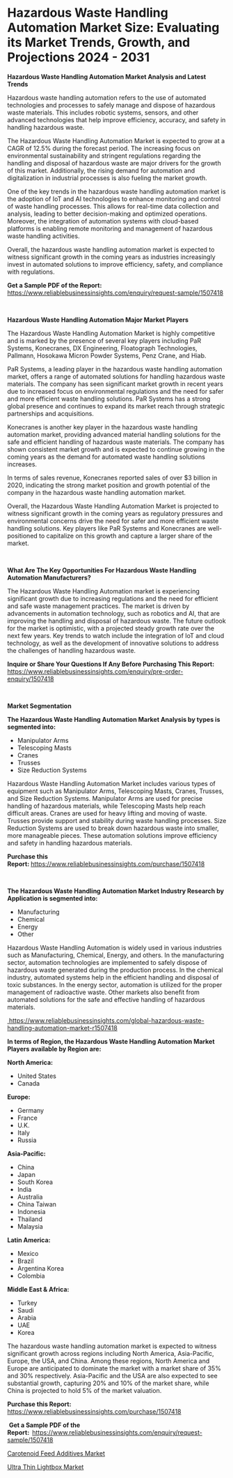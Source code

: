 <p><h1>Hazardous Waste Handling Automation Market Size: Evaluating its Market Trends, Growth, and Projections 2024 - 2031</h1></p><p><strong>Hazardous Waste Handling Automation Market Analysis and Latest Trends</strong></p>
<p><p>Hazardous waste handling automation refers to the use of automated technologies and processes to safely manage and dispose of hazardous waste materials. This includes robotic systems, sensors, and other advanced technologies that help improve efficiency, accuracy, and safety in handling hazardous waste.</p><p>The Hazardous Waste Handling Automation Market is expected to grow at a CAGR of 12.5% during the forecast period. The increasing focus on environmental sustainability and stringent regulations regarding the handling and disposal of hazardous waste are major drivers for the growth of this market. Additionally, the rising demand for automation and digitalization in industrial processes is also fueling the market growth.</p><p>One of the key trends in the hazardous waste handling automation market is the adoption of IoT and AI technologies to enhance monitoring and control of waste handling processes. This allows for real-time data collection and analysis, leading to better decision-making and optimized operations. Moreover, the integration of automation systems with cloud-based platforms is enabling remote monitoring and management of hazardous waste handling activities.</p><p>Overall, the hazardous waste handling automation market is expected to witness significant growth in the coming years as industries increasingly invest in automated solutions to improve efficiency, safety, and compliance with regulations.</p></p>
<p><strong>Get a Sample PDF of the Report:&nbsp;</strong> <a href="https://www.reliablebusinessinsights.com/enquiry/request-sample/1507418">https://www.reliablebusinessinsights.com/enquiry/request-sample/1507418</a></p>
<p>&nbsp;</p>
<p><strong>Hazardous Waste Handling Automation Major Market Players</strong></p>
<p><p>The Hazardous Waste Handling Automation Market is highly competitive and is marked by the presence of several key players including PaR Systems, Konecranes, DX Engineering, Floatograph Technologies, Pallmann, Hosokawa Micron Powder Systems, Penz Crane, and Hiab.</p><p>PaR Systems, a leading player in the hazardous waste handling automation market, offers a range of automated solutions for handling hazardous waste materials. The company has seen significant market growth in recent years due to increased focus on environmental regulations and the need for safer and more efficient waste handling solutions. PaR Systems has a strong global presence and continues to expand its market reach through strategic partnerships and acquisitions.</p><p>Konecranes is another key player in the hazardous waste handling automation market, providing advanced material handling solutions for the safe and efficient handling of hazardous waste materials. The company has shown consistent market growth and is expected to continue growing in the coming years as the demand for automated waste handling solutions increases.</p><p>In terms of sales revenue, Konecranes reported sales of over $3 billion in 2020, indicating the strong market position and growth potential of the company in the hazardous waste handling automation market.</p><p>Overall, the Hazardous Waste Handling Automation Market is projected to witness significant growth in the coming years as regulatory pressures and environmental concerns drive the need for safer and more efficient waste handling solutions. Key players like PaR Systems and Konecranes are well-positioned to capitalize on this growth and capture a larger share of the market.</p></p>
<p>&nbsp;</p>
<p><strong>What Are The Key Opportunities For Hazardous Waste Handling Automation Manufacturers?</strong></p>
<p><p>The Hazardous Waste Handling Automation market is experiencing significant growth due to increasing regulations and the need for efficient and safe waste management practices. The market is driven by advancements in automation technology, such as robotics and AI, that are improving the handling and disposal of hazardous waste. The future outlook for the market is optimistic, with a projected steady growth rate over the next few years. Key trends to watch include the integration of IoT and cloud technology, as well as the development of innovative solutions to address the challenges of handling hazardous waste.</p></p>
<p><strong>Inquire or Share Your Questions If Any Before Purchasing This Report:</strong> <a href="https://www.reliablebusinessinsights.com/enquiry/pre-order-enquiry/1507418">https://www.reliablebusinessinsights.com/enquiry/pre-order-enquiry/1507418</a></p>
<p>&nbsp;</p>
<p><strong>Market Segmentation</strong></p>
<p><strong>The Hazardous Waste Handling Automation Market Analysis by types is segmented into:</strong></p>
<p><ul><li>Manipulator Arms</li><li>Telescoping Masts</li><li>Cranes</li><li>Trusses</li><li>Size Reduction Systems</li></ul></p>
<p><p>Hazardous Waste Handling Automation Market includes various types of equipment such as Manipulator Arms, Telescoping Masts, Cranes, Trusses, and Size Reduction Systems. Manipulator Arms are used for precise handling of hazardous materials, while Telescoping Masts help reach difficult areas. Cranes are used for heavy lifting and moving of waste. Trusses provide support and stability during waste handling processes. Size Reduction Systems are used to break down hazardous waste into smaller, more manageable pieces. These automation solutions improve efficiency and safety in handling hazardous materials.</p></p>
<p><strong>Purchase this Report:&nbsp;</strong><a href="https://www.reliablebusinessinsights.com/purchase/1507418">https://www.reliablebusinessinsights.com/purchase/1507418</a></p>
<p>&nbsp;</p>
<p><strong>The Hazardous Waste Handling Automation Market Industry Research by Application is segmented into:</strong></p>
<p><ul><li>Manufacturing</li><li>Chemical</li><li>Energy</li><li>Other</li></ul></p>
<p><p>Hazardous Waste Handling Automation is widely used in various industries such as Manufacturing, Chemical, Energy, and others. In the manufacturing sector, automation technologies are implemented to safely dispose of hazardous waste generated during the production process. In the chemical industry, automated systems help in the efficient handling and disposal of toxic substances. In the energy sector, automation is utilized for the proper management of radioactive waste. Other markets also benefit from automated solutions for the safe and effective handling of hazardous materials.</p></p>
<p><a href="https://www.reliablebusinessinsights.com/global-hazardous-waste-handling-automation-market-r1507418">&nbsp;https://www.reliablebusinessinsights.com/global-hazardous-waste-handling-automation-market-r1507418</a></p>
<p><strong>In terms of Region, the Hazardous Waste Handling Automation Market Players available by Region are:</strong></p>
<p>
    <p> <strong> North America: </strong>
        <ul>
            <li>United States</li>
            <li>Canada</li>
        </ul>
        </p> 
    <p> <strong> Europe: </strong>
        <ul>
            <li>Germany</li>
            <li>France</li>
            <li>U.K.</li>
            <li>Italy</li>
            <li>Russia</li>
        </ul>
        </p> 
    <p> <strong> Asia-Pacific: </strong>
        <ul>
            <li>China</li>
            <li>Japan</li>
            <li>South Korea</li>
            <li>India</li>
            <li>Australia</li>
            <li>China Taiwan</li>
            <li>Indonesia</li>
            <li>Thailand</li>
            <li>Malaysia</li>
        </ul>
        </p> 
    <p> <strong> Latin America: </strong>
        <ul>
            <li>Mexico</li>
            <li>Brazil</li>
            <li>Argentina Korea</li>
            <li>Colombia</li>
        </ul>
        </p> 
    <p> <strong> Middle East & Africa: </strong>
        <ul>
            <li>Turkey</li>
            <li>Saudi</li>
            <li>Arabia</li>
            <li>UAE</li>
            <li>Korea</li>
        </ul>
    </p>
    </p>
<p><p>The hazardous waste handling automation market is expected to witness significant growth across regions including North America, Asia-Pacific, Europe, the USA, and China. Among these regions, North America and Europe are anticipated to dominate the market with a market share of 35% and 30% respectively. Asia-Pacific and the USA are also expected to see substantial growth, capturing 20% and 10% of the market share, while China is projected to hold 5% of the market valuation.</p></p>
<p><strong>Purchase this Report: </strong><a href="https://www.reliablebusinessinsights.com/purchase/1507418">https://www.reliablebusinessinsights.com/purchase/1507418</a></p>
<p>&nbsp;<strong>Get a Sample PDF of the Report:&nbsp;&nbsp;</strong><a href="https://www.reliablebusinessinsights.com/enquiry/request-sample/1507418">https://www.reliablebusinessinsights.com/enquiry/request-sample/1507418</a></p>
<p><strong></strong></p>
<p><p><a href="https://medium.com/@enosstark/insights-into-the-carotenoid-feed-additives-market-size-which-is-expanding-with-a-13-9-ce92f9665768">Carotenoid Feed Additives Market</a></p><p><a href="https://medium.com/@lawrencekelley6262/deep-dive-into-the-ultra-thin-lightbox-market-itstrends-market-segmentation-and-competitive-2186800ef917">Ultra Thin Lightbox Market</a></p></p>